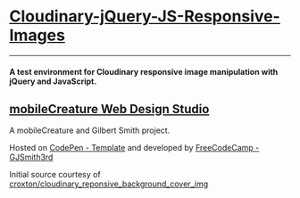 # [Cloudinary-jQuery-JS-Responsive-Images](https://github.com/GJSmith3rd/Cloudinary-jQuery-JS-Responsive-Images)
--------------------------------
#### A test environment for Cloudinary responsive image manipulation with jQuery and JavaScript.

[mobileCreature Web Design Studio](http://mobilecreature.github.io/)
--------------------------------
A mobileCreature and Gilbert Smith project.

Hosted on [CodePen - Template](http://codepen.io/GJSmith3rd) and developed by [FreeCodeCamp - GJSmith3rd](http://freecodecamp.com/gjsmith3rd)

Initial source courtesy of [croxton/cloudinary_reponsive_background_cover_img](https://gist.github.com/croxton/5fe5087739ea5442cbc6)


